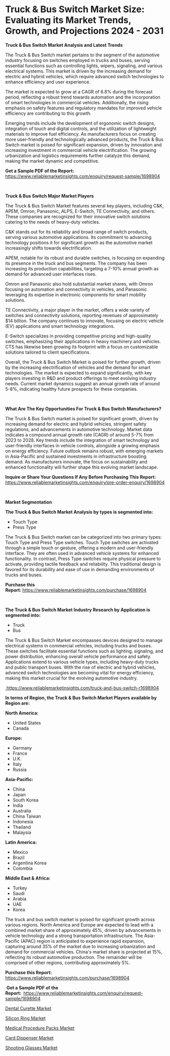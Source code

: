 <p><h1>Truck & Bus Switch Market Size: Evaluating its Market Trends, Growth, and Projections 2024 - 2031</h1></p><p><strong>Truck & Bus Switch Market Analysis and Latest Trends</strong></p>
<p><p>The Truck & Bus Switch market pertains to the segment of the automotive industry focusing on switches employed in trucks and buses, serving essential functions such as controlling lights, wipers, signaling, and various electrical systems. This market is driven by the increasing demand for electric and hybrid vehicles, which require advanced switch technologies to enhance efficiency and user experience.</p><p>The market is expected to grow at a CAGR of 6.8% during the forecast period, reflecting a robust trend towards automation and the incorporation of smart technologies in commercial vehicles. Additionally, the rising emphasis on safety features and regulatory mandates for improved vehicle efficiency are contributing to this growth. </p><p>Emerging trends include the development of ergonomic switch designs, integration of touch and digital controls, and the utilization of lightweight materials to improve fuel efficiency. As manufacturers focus on creating more user-friendly and technologically advanced products, the Truck & Bus Switch market is poised for significant expansion, driven by innovation and increasing investment in commercial vehicle electrification. The growing urbanization and logistics requirements further catalyze this demand, making the market dynamic and competitive.</p></p>
<p><strong>Get a Sample PDF of the Report:&nbsp;</strong> <a href="https://www.reliablemarketinsights.com/enquiry/request-sample/1698904?utm_campaign=1772&utm_medium=2&utm_source=Github&utm_content=ia&utm_term=30102024&utm_id=truck-bus-switch">https://www.reliablemarketinsights.com/enquiry/request-sample/1698904</a></p>
<p>&nbsp;</p>
<p><strong>Truck & Bus Switch Major Market Players</strong></p>
<p><p>The Truck & Bus Switch Market features several key players, including C&K, APEM, Omron, Panasonic, ALPS, E-Switch, TE Connectivity, and others. These companies are recognized for their innovative switch solutions catering to the needs of heavy-duty vehicles.</p><p>C&K stands out for its reliability and broad range of switch products, serving various automotive applications. Its commitment to advancing technology positions it for significant growth as the automotive market increasingly shifts towards electrification.</p><p>APEM, notable for its robust and durable switches, is focusing on expanding its presence in the truck and bus segments. The company has been increasing its production capabilities, targeting a 7-10% annual growth as demand for advanced user interfaces rises.</p><p>Omron and Panasonic also hold substantial market shares, with Omron focusing on automation and connectivity in vehicles, and Panasonic leveraging its expertise in electronic components for smart mobility solutions.</p><p>TE Connectivity, a major player in the market, offers a wide variety of switches and connectivity solutions, reporting revenues of approximately $14 billion. The company continues to innovate, focusing on electric vehicle (EV) applications and smart technology integrations.</p><p>E-Switch specializes in providing competitive pricing and high-quality switches, emphasizing their applications in heavy machinery and vehicles. CTS has likewise been growing its footprint with a focus on customizable solutions tailored to client specifications.</p><p>Overall, the Truck & Bus Switch Market is poised for further growth, driven by the increasing electrification of vehicles and the demand for smart technologies. The market is expected to expand significantly, with key players investing in R&D and product offerings to meet evolving industry needs. Current market dynamics suggest an annual growth rate of around 5-8%, indicating healthy future prospects for these companies.</p></p>
<p>&nbsp;</p>
<p><strong>What Are The Key Opportunities For Truck & Bus Switch Manufacturers?</strong></p>
<p><p>The Truck & Bus Switch market is poised for significant growth, driven by increasing demand for electric and hybrid vehicles, stringent safety regulations, and advancements in automotive technology. Market data indicates a compound annual growth rate (CAGR) of around 5-7% from 2023 to 2028. Key trends include the integration of smart technology and user-friendly interfaces in vehicle controls, alongside a growing emphasis on energy efficiency. Future outlook remains robust, with emerging markets in Asia-Pacific and sustained investments in infrastructure boosting demand. As manufacturers innovate, the focus on sustainability and enhanced functionality will further shape this evolving market landscape.</p></p>
<p><strong>Inquire or Share Your Questions If Any Before Purchasing This Report:</strong> <a href="https://www.reliablemarketinsights.com/enquiry/pre-order-enquiry/1698904?utm_campaign=1772&utm_medium=2&utm_source=Github&utm_content=ia&utm_term=30102024&utm_id=truck-bus-switch">https://www.reliablemarketinsights.com/enquiry/pre-order-enquiry/1698904</a></p>
<p>&nbsp;</p>
<p><strong>Market Segmentation</strong></p>
<p><strong>The Truck & Bus Switch Market Analysis by types is segmented into:</strong></p>
<p><ul><li>Touch Type</li><li>Press Type</li></ul></p>
<p><p>The Truck & Bus Switch market can be categorized into two primary types: Touch Type and Press Type switches. Touch Type switches are activated through a simple touch or gesture, offering a modern and user-friendly interface. They are often used in advanced vehicle systems for enhanced functionality. In contrast, Press Type switches require physical pressure to activate, providing tactile feedback and reliability. This traditional design is favored for its durability and ease of use in demanding environments of trucks and buses.</p></p>
<p><strong>Purchase this Report:&nbsp;</strong><a href="https://www.reliablemarketinsights.com/purchase/1698904?utm_campaign=1772&utm_medium=2&utm_source=Github&utm_content=ia&utm_term=30102024&utm_id=truck-bus-switch">https://www.reliablemarketinsights.com/purchase/1698904</a></p>
<p>&nbsp;</p>
<p><strong>The Truck & Bus Switch Market Industry Research by Application is segmented into:</strong></p>
<p><ul><li>Truck</li><li>Bus</li></ul></p>
<p><p>The Truck & Bus Switch Market encompasses devices designed to manage electrical systems in commercial vehicles, including trucks and buses. These switches facilitate essential functions such as lighting, signaling, and power distribution, enhancing overall vehicle performance and safety. Applications extend to various vehicle types, including heavy-duty trucks and public transport buses. With the rise of electric and hybrid vehicles, advanced switch technologies are becoming vital for energy efficiency, making this market crucial for the evolving automotive industry.</p></p>
<p><a href="https://www.reliablemarketinsights.com/truck-and-bus-switch-r1698904?utm_campaign=1772&utm_medium=2&utm_source=Github&utm_content=ia&utm_term=30102024&utm_id=truck-bus-switch">&nbsp;https://www.reliablemarketinsights.com/truck-and-bus-switch-r1698904</a></p>
<p><strong>In terms of Region, the Truck & Bus Switch Market Players available by Region are:</strong></p>
<p>
    <p> <strong> North America: </strong>
        <ul>
            <li>United States</li>
            <li>Canada</li>
        </ul>
        </p> 
    <p> <strong> Europe: </strong>
        <ul>
            <li>Germany</li>
            <li>France</li>
            <li>U.K.</li>
            <li>Italy</li>
            <li>Russia</li>
        </ul>
        </p> 
    <p> <strong> Asia-Pacific: </strong>
        <ul>
            <li>China</li>
            <li>Japan</li>
            <li>South Korea</li>
            <li>India</li>
            <li>Australia</li>
            <li>China Taiwan</li>
            <li>Indonesia</li>
            <li>Thailand</li>
            <li>Malaysia</li>
        </ul>
        </p> 
    <p> <strong> Latin America: </strong>
        <ul>
            <li>Mexico</li>
            <li>Brazil</li>
            <li>Argentina Korea</li>
            <li>Colombia</li>
        </ul>
        </p> 
    <p> <strong> Middle East & Africa: </strong>
        <ul>
            <li>Turkey</li>
            <li>Saudi</li>
            <li>Arabia</li>
            <li>UAE</li>
            <li>Korea</li>
        </ul>
    </p>
    </p>
<p><p>The truck and bus switch market is poised for significant growth across various regions. North America and Europe are expected to lead with a combined market share of approximately 45%, driven by advancements in vehicle technology and a strong transportation infrastructure. The Asia-Pacific (APAC) region is anticipated to experience rapid expansion, capturing around 35% of the market due to increasing urbanization and demand for commercial vehicles. China's market share is projected at 15%, reflecting its robust automotive production. The remainder will be comprised of other regions, contributing approximately 5%.</p></p>
<p><strong>Purchase this Report: </strong><a href="https://www.reliablemarketinsights.com/purchase/1698904?utm_campaign=1772&utm_medium=2&utm_source=Github&utm_content=ia&utm_term=30102024&utm_id=truck-bus-switch">https://www.reliablemarketinsights.com/purchase/1698904</a></p>
<p>&nbsp;<strong>Get a Sample PDF of the Report:&nbsp;&nbsp;</strong><a href="https://www.reliablemarketinsights.com/enquiry/request-sample/1698904?utm_campaign=1772&utm_medium=2&utm_source=Github&utm_content=ia&utm_term=30102024&utm_id=truck-bus-switch">https://www.reliablemarketinsights.com/enquiry/request-sample/1698904</a></p>
<p><strong></strong></p>
<p><p><a href="https://www.linkedin.com/pulse/dental-curette-market-growth-segmentation-regional-analysis-e3nse?utm_campaign=1772&utm_medium=2&utm_source=Github&utm_content=ia&utm_term=30102024&utm_id=truck-bus-switch">Dental Curette Market</a></p><p><a href="https://www.linkedin.com/pulse/silicon-ring-spectrum-usage-patterns-sector-evolution-2024-2031-bqyof?utm_campaign=1772&utm_medium=2&utm_source=Github&utm_content=ia&utm_term=30102024&utm_id=truck-bus-switch">Silicon Ring Market</a></p><p><a href="https://www.linkedin.com/pulse/navigating-global-medical-procedure-packs-market-from-2ncfe?utm_campaign=1772&utm_medium=2&utm_source=Github&utm_content=ia&utm_term=30102024&utm_id=truck-bus-switch">Medical Procedure Packs Market</a></p><p><a href="https://www.linkedin.com/pulse/global-card-dispenser-market-trends-forecasts-strategic-analysis-vjbec?utm_campaign=1772&utm_medium=2&utm_source=Github&utm_content=ia&utm_term=30102024&utm_id=truck-bus-switch">Card Dispenser Market</a></p><p><a href="https://www.linkedin.com/pulse/shooting-glasses-market-trends-growth-outlook-2024-2031-lco7c?utm_campaign=1772&utm_medium=2&utm_source=Github&utm_content=ia&utm_term=30102024&utm_id=truck-bus-switch">Shooting Glasses Market</a></p></p>